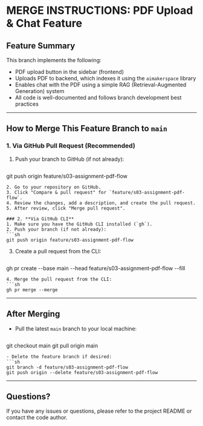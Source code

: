 # MERGE INSTRUCTIONS: PDF Upload & Chat Feature

## Feature Summary
This branch implements the following:
- PDF upload button in the sidebar (frontend)
- Uploads PDF to backend, which indexes it using the `aimakerspace` library
- Enables chat with the PDF using a simple RAG (Retrieval-Augmented Generation) system
- All code is well-documented and follows branch development best practices

---

## How to Merge This Feature Branch to `main`

### 1. **Via GitHub Pull Request (Recommended)**
1. Push your branch to GitHub (if not already):
   ```sh
git push origin feature/s03-assignment-pdf-flow
   ```
2. Go to your repository on GitHub.
3. Click "Compare & pull request" for `feature/s03-assignment-pdf-flow`.
4. Review the changes, add a description, and create the pull request.
5. After review, click "Merge pull request".

### 2. **Via GitHub CLI**
1. Make sure you have the GitHub CLI installed (`gh`).
2. Push your branch (if not already):
   ```sh
git push origin feature/s03-assignment-pdf-flow
   ```
3. Create a pull request from the CLI:
   ```sh
gh pr create --base main --head feature/s03-assignment-pdf-flow --fill
   ```
4. Merge the pull request from the CLI:
   ```sh
gh pr merge --merge
   ```

---

## After Merging
- Pull the latest `main` branch to your local machine:
  ```sh
git checkout main
git pull origin main
  ```
- Delete the feature branch if desired:
  ```sh
git branch -d feature/s03-assignment-pdf-flow
git push origin --delete feature/s03-assignment-pdf-flow
  ```

---

## Questions?
If you have any issues or questions, please refer to the project README or contact the code author. 